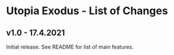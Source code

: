 # Utopia Exodus - List of Changes

## v1.0 - 17.4.2021
Initial release. See README for list of main features.